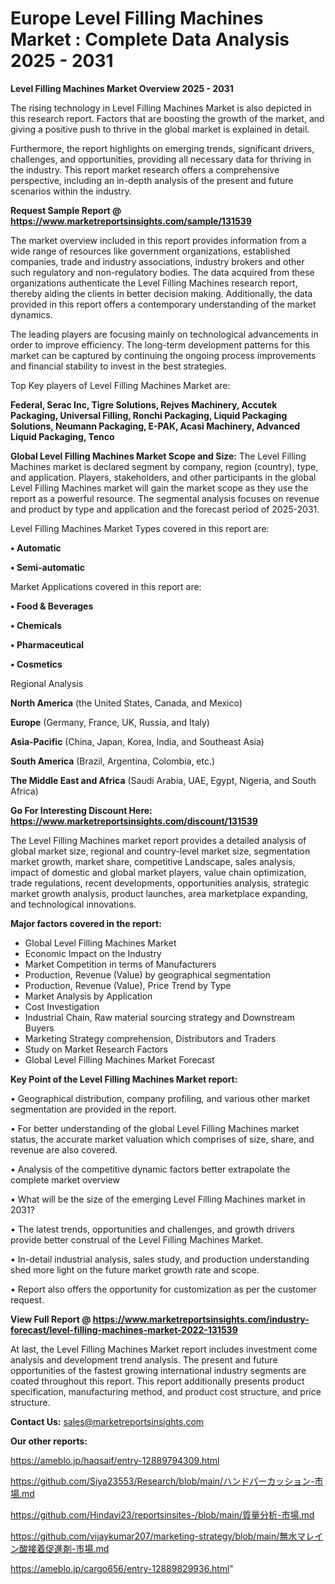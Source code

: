 # Europe Level Filling Machines Market : Complete Data Analysis 2025 - 2031

<Strong> Level Filling Machines Market Overview 2025 - 2031</strong>

The rising technology in Level Filling Machines Market is also depicted in this research report. Factors that are boosting the growth of the market, and giving a positive push to thrive in the global market is explained in detail.

Furthermore, the report highlights on emerging trends, significant drivers, challenges, and opportunities, providing all necessary data for thriving in the industry. This report market research offers a comprehensive perspective, including an in-depth analysis of the present and future scenarios within the industry.

<strong>Request Sample Report @ <a href=https://www.marketreportsinsights.com/sample/131539>https://www.marketreportsinsights.com/sample/131539</a></strong>

The market overview included in this report provides information from a wide range of resources like government organizations, established companies, trade and industry associations, industry brokers and other such regulatory and non-regulatory bodies. The data acquired from these organizations authenticate the Level Filling Machines research report, thereby aiding the clients in better decision making. Additionally, the data provided in this report offers a contemporary understanding of the market dynamics.

The leading players are focusing mainly on technological advancements in order to improve efficiency. The long-term development patterns for this market can be captured by continuing the ongoing process improvements and financial stability to invest in the best strategies.

Top Key players of Level Filling Machines Market are:

<strong>Federal, Serac Inc, Tigre Solutions, Rejves Machinery, Accutek Packaging, Universal Filling, Ronchi Packaging, Liquid Packaging Solutions, Neumann Packaging, E-PAK, Acasi Machinery, Advanced Liquid Packaging, Tenco</strong>

<strong><b>Global Level Filling Machines Market Scope and Size:</b></strong>
The Level Filling Machines market is declared segment by company, region (country), type, and application. Players, stakeholders, and other participants in the global Level Filling Machines market will gain the market scope as they use the report as a powerful resource. The segmental analysis focuses on revenue and product by type and application and the forecast period of 2025-2031.

Level Filling Machines Market Types covered in this report are:

<strong>• Automatic

• Semi-automatic</strong>

Market Applications covered in this report are:

<strong>• Food & Beverages

• Chemicals

• Pharmaceutical

• Cosmetics</strong> 

Regional Analysis

<strong>North America</strong> (the United States, Canada, and Mexico)

<strong>Europe</strong> (Germany, France, UK, Russia, and Italy)

<strong>Asia-Pacific</strong> (China, Japan, Korea, India, and Southeast Asia)

<strong>South America</strong> (Brazil, Argentina, Colombia, etc.)

<strong>The Middle East and Africa</strong> (Saudi Arabia, UAE, Egypt, Nigeria, and South Africa)

<strong>Go For Interesting Discount Here: <a href=https://www.marketreportsinsights.com/discount/131539>https://www.marketreportsinsights.com/discount/131539</a></strong>

The Level Filling Machines market report provides a detailed analysis of global market size, regional and country-level market size, segmentation market growth, market share, competitive Landscape, sales analysis, impact of domestic and global market players, value chain optimization, trade regulations, recent developments, opportunities analysis, strategic market growth analysis, product launches, area marketplace expanding, and technological innovations.

<strong><b>Major factors covered in the report:</b></strong>
<ul>
  <li>Global Level Filling Machines Market </li>
  <li>Economic Impact on the Industry</li>
  <li>Market Competition in terms of Manufacturers</li>
  <li>Production, Revenue (Value) by geographical segmentation</li>
  <li>Production, Revenue (Value), Price Trend by Type</li>
  <li>Market Analysis by Application</li>
  <li>Cost Investigation</li>
  <li>Industrial Chain, Raw material sourcing strategy and Downstream Buyers</li>
  <li>Marketing Strategy comprehension, Distributors and Traders</li>
  <li>Study on Market Research Factors</li>
  <li>Global Level Filling Machines Market Forecast</li>
</ul>

<strong><b>Key Point of the Level Filling Machines Market report:</b></strong>

• Geographical distribution, company profiling, and various other market segmentation are provided in the report.

• For better understanding of the global Level Filling Machines market status, the accurate market valuation which comprises of size, share, and revenue are also covered.

• Analysis of the competitive dynamic factors better extrapolate the complete market overview

• What will be the size of the emerging Level Filling Machines market in 2031?

• The latest trends, opportunities and challenges, and growth drivers provide better construal of the Level Filling Machines Market.

• In-detail industrial analysis, sales study, and production understanding shed more light on the future market growth rate and scope.

• Report also offers the opportunity for customization as per the customer request.

<strong><b>View Full Report @ <a href=https://www.marketreportsinsights.com/industry-forecast/level-filling-machines-market-2022-131539>https://www.marketreportsinsights.com/industry-forecast/level-filling-machines-market-2022-131539</a></b></strong>


At last, the Level Filling Machines Market report includes investment come analysis and development trend analysis. The present and future opportunities of the fastest growing international industry segments are coated throughout this report. This report additionally presents product specification, manufacturing method, and product cost structure, and price structure.

<strong>Contact Us:</strong>
sales@marketreportsinsights.com

<strong>Our other reports:</strong>

<a href=https://ameblo.jp/haqsaif/entry-12889794309.html>https://ameblo.jp/haqsaif/entry-12889794309.html</a>

<a href=https://github.com/Siya23553/Research/blob/main/ハンドパーカッション-市場.md>https://github.com/Siya23553/Research/blob/main/ハンドパーカッション-市場.md</a>

<a href=https://github.com/Hindavi23/reportsinsites-/blob/main/質量分析-市場.md>https://github.com/Hindavi23/reportsinsites-/blob/main/質量分析-市場.md</a>

<a href=https://github.com/vijaykumar207/marketing-strategy/blob/main/無水マレイン酸接着促進剤-市場.md>https://github.com/vijaykumar207/marketing-strategy/blob/main/無水マレイン酸接着促進剤-市場.md</a>

<a href=https://ameblo.jp/cargo656/entry-12889829936.html>https://ameblo.jp/cargo656/entry-12889829936.html</a>"
